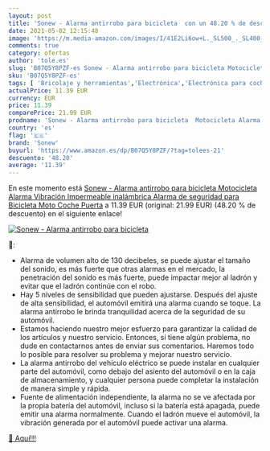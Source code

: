 ```yaml
---
layout: post
title: 'Sonew - Alarma antirrobo para bicicleta  con un 48.20 % de descuento'
date: 2021-05-02 12:15:48
image: 'https://m.media-amazon.com/images/I/41E2Li6ow+L._SL500_._SL400_.jpg'
comments: true
category: ofertas
author: 'tole.es'
slug: 'B07Q5Y8PZF-es Sonew - Alarma antirrobo para bicicleta Motocicleta Alarma...'
sku: 'B07Q5Y8PZF-es'
tags: [ 'Bricolaje y herramientas','Electrónica','Electrónica para coche','Electrónica para vehículos','Equipos de alarma para coche','Prevención y seguridad','Sistemas de seguridad para el hogar','bicicleta','sonew', ]
actualPrice: 11.39 EUR
currency: EUR
price: 11.39
comparePrice: 21.99 EUR
prodname: 'Sonew - Alarma antirrobo para bicicleta  Motocicleta Alarma Vibración Impermeable inalámbrica  Alarma de seguridad para Bicicleta  Moto  Coche  Puerta'
country: 'es'
flag: '🇪🇸'
brand: 'Sonew'
buyurl: 'https://www.amazon.es/dp/B07Q5Y8PZF/?tag=tolees-21'
descuento: '48.20'
average: '11.39'
---
```


En este momento está [Sonew - Alarma antirrobo para bicicleta  Motocicleta Alarma Vibración Impermeable inalámbrica  Alarma de seguridad para Bicicleta  Moto  Coche  Puerta](https://www.amazon.es/dp/B07Q5Y8PZF/?tag=tolees-21) a 11.39 EUR (original: 21.99 EUR) (48.20 %  de descuento) en el siguiente enlace!

[![Sonew - Alarma antirrobo para bicicleta ](https://m.media-amazon.com/images/I/41E2Li6ow+L._SL500_._SL400_.jpg)](https://www.amazon.es/dp/B07Q5Y8PZF/?tag=tolees-21)

🔎:

- Alarma de volumen alto de 130 decibeles, se puede ajustar el tamaño del sonido, es más fuerte que otras alarmas en el mercado, la penetración del sonido es más fuerte, puede impactar mejor al ladrón y evitar que el ladrón continúe con el robo.
- Hay 5 niveles de sensibilidad que pueden ajustarse. Después del ajuste de alta sensibilidad, el automóvil emitirá una alarma cuando se toque. La alarma antirrobo le brinda tranquilidad acerca de la seguridad de su automóvil.
- Estamos haciendo nuestro mejor esfuerzo para garantizar la calidad de los artículos y nuestro servicio. Entonces, si tiene algún problema, no dude en contactarnos antes de enviar sus comentarios. Haremos todo lo posible para resolver su problema y mejorar nuestro servicio.
- La alarma antirrobo del vehículo eléctrico se puede instalar en cualquier parte del automóvil, como debajo del asiento del automóvil o en la caja de almacenamiento, y cualquier persona puede completar la instalación de manera simple y rápida.
- Fuente de alimentación independiente, la alarma no se ve afectada por la propia batería del automóvil, incluso si la batería está apagada, puede emitir una alarma normalmente. Cuando el ladrón mueve el automóvil, la vibración generada por el automóvil puede activar una alarma.

[🛒 Aquí!!!](https://www.amazon.es/dp/B07Q5Y8PZF/?tag=tolees-21)
